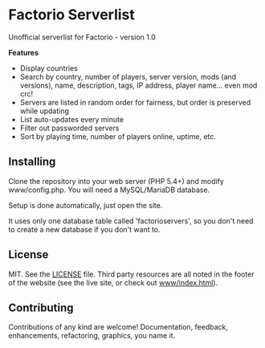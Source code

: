 # Factorio Serverlist

Unofficial serverlist for Factorio - version 1.0

**Features**

- Display countries
- Search by country, number of players, server version, mods (and versions),
  name, description, tags, IP address, player name... even mod crc!
- Servers are listed in random order for fairness, but order is preserved while
  updating
- List auto-updates every minute
- Filter out passworded servers
- Sort by playing time, number of players online, uptime, etc.

## Installing

Clone the repository into your web server (PHP 5.4+) and modify www/config.php.
You will need a MySQL/MariaDB database.

Setup is done automatically, just open the site.

It uses only one database table called 'factorioservers', so you don't need to
create a new database if you don't want to.

## License

MIT. See the [LICENSE](LICENSE) file. Third party resources are all noted in
the footer of the website (see the live site, or check out
[www/index.html](www/index.html)).

## Contributing

Contributions of any kind are welcome! Documentation, feedback, enhancements,
refactoring, graphics, you name it.

